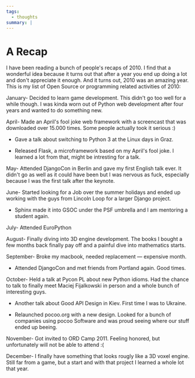 ```yaml
---
tags:
  - thoughts
summary: |
---
```


# A Recap

I have been reading a bunch of people's recaps of 2010.  I find that a
wonderful idea because it turns out that after a year you end up doing a
lot and don't appreciate it enough.  And it turns out, 2010 was an amazing
year.  This is my list of Open Source or programming related activities of
2010:

January- Decided to learn game development.  This didn't go too well for a
while though.  I was kinda worn out of Python web development
after four years and wanted to do something new.

April- Made an April's fool joke web framework with a screencast that was
downloaded over 15.000 times.  Some people actually took it serious :)

- Gave a talk about switching to Python 3 at the Linux days in Graz.

- Released Flask, a microframework based on my April's fool joke.  I
learned a lot from that, might be intresting for a talk.

May- Attended DjangoCon in Berlin and gave my first English talk ever.
It didn't go as well as it could have been but I was nervous
as fuck, especially because I was the first talk after the
keynote.

June- Started looking for a Job over the summer holidays and ended up
working with the guys from Lincoln Loop for a larger Django
project.

- Sphinx made it into GSOC under the PSF umbrella and I am mentoring
a student again.

July- Attended EuroPython

August- Finally diving into 3D engine development.  The books I bought a
few months back finally pay off and a painful dive into
mathematics starts.

September- Broke my macbook, needed replacement — expensive month.

- Attended DjangoCon and met friends from Portland again.  Good
times.

October- Held a talk at Pycon PL about new Python idioms.  Had the chance
to talk to finally meet Maciej Fijalkowski in person and a whole
bunch of interesting guys.

- Another talk about Good API Design in Kiev.  First time I was to
Ukraine.

- Relaunched pocoo.org with a new design.  Looked for a bunch of
companies using pocoo Software and was proud seeing where our
stuff ended up beeing.

November- Got invited to ORD Camp 2011.  Feeling honored, but unfortunately
will not be able to attend :(

December- I finally have something that looks rougly like a 3D voxel engine.
Still far from a game, but a start and with that project I learned
a whole lot that year.
